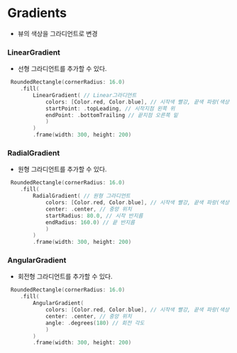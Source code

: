 # Gradients
- 뷰의 색상을 그라디언트로 변경

### LinearGradient
- 선형 그라디언트를 추가할 수 있다.
```swift
 RoundedRectangle(cornerRadius: 16.0)
    .fill(
        LinearGradient( // Linear그라디언트
            colors: [Color.red, Color.blue], // 시작색 빨강, 끝색 파랑(색상 배열)
            startPoint: .topLeading, // 시작지점 왼쪽 위
            endPoint: .bottomTrailing // 끝지점 오른쪽 밑
            )
        )
        .frame(width: 300, height: 200)
```

### RadialGradient
- 원형 그라디언트를 추가할 수 있다.
```swift
 RoundedRectangle(cornerRadius: 16.0)
    .fill(
        RadialGradient( // 원형 그라디언트
            colors: [Color.red, Color.blue], // 시작색 빨강, 끝색 파랑(색상 배열)
            center: .center, // 중앙 위치
            startRadius: 80.0, // 시작 반지름
            endRadius: 160.0) // 끝 반지름
            )
        )
        .frame(width: 300, height: 200)
```

### AngularGradient
- 회전형 그라디언트를 추가할 수 있다.
```swift
 RoundedRectangle(cornerRadius: 16.0)
    .fill(
        AngularGradient(
            colors: [Color.red, Color.blue], // 시작색 빨강, 끝색 파랑(색상 배열)
            center: .center, // 중앙 위치
            angle: .degrees(180) // 회전 각도
            )
        )
        .frame(width: 300, height: 200)
```
